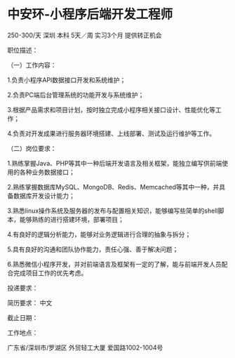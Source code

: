 # 中安环-小程序后端开发工程师

250-300/天 深圳 本科 5天／周 实习3个月 提供转正机会

职位描述：

（一）工作内容：

 1.负责小程序API数据接口开发和系统维护；

 2.负责PC端后台管理系统的功能开发与系统维护；

 3.根据产品需求和项目计划，按时独立完成小程序相关接口设计、性能优化等工作； 

4.负责对开发成果进行服务器环境搭建、上线部署、测试及运行维护等工作。 

（二）岗位要求： 

1.熟练掌握Java、PHP等其中一种后端开发语言及相关框架，能独立编写供前端使用的各种业务数据接口；

 2.熟练掌握数据库MySQL、MongoDB、Redis、Memcached等其中一种，并具备数据库开发设计能力； 

3.熟悉linux操作系统及服务器的发布与配置相关知识，能够编写些简单的shell脚本，能够熟练的进行搭建环境，部署项目； 

4.有良好的逻辑分析能力，能够对业务逻辑进行合理的抽象与拆分；

 5.具有良好的沟通和团队协作能力，责任心强、善于解决问题；

 6.熟悉微信小程序开发，并对前端语言及框架有一定的了解，能与前端开发人员配合完成项目工作的优先考虑。

投递要求：

简历要求： 中文

截止日期：

工作地点：

广东省/深圳市/罗湖区 外贸轻工大厦 爱国路1002-1004号